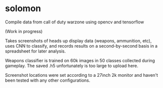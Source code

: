 # solomon
Compile data from call of duty warzone using opencv and tensorflow

(Work in progress)

Takes screenshots of heads up display data (weapons, ammunition, etc), uses CNN to classify, and records results on a second-by-second basis in a spreadsheet for later analysis.

Weapons classifier is trained on 60k images in 50 classes collected during gameplay. The saved .h5 unfortunately is too large to upload here.

Screenshot locations were set according to a 27inch 2k monitor and haven't been tested with any other configurations.
